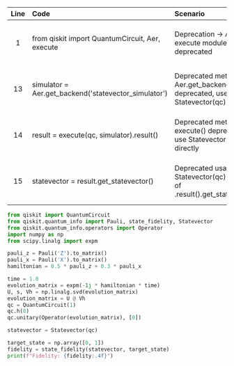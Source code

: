 | Line | Code | Scenario | Reference | Artifact | Refactoring |
| :--: | :--- | :------- | :-------: | :------- | :---------- |
| 1 | from qiskit import QuantumCircuit, Aer, execute | Deprecation -> Aer and execute modules deprecated | qrn_notax_ddbb--548acfe8-db26-45b7-ab5c-c637c63ee4b0 | Aer/execute |  |
| 13 | simulator = Aer.get_backend('statevector_simulator') | Deprecated method -> Aer.get_backend deprecated, use Statevector(qc) instead | qrn_notax_ddbb--a4289ec8-8488-4fa4-99f8-c46141a06471 | Aer.get_backend |  |
| 14 | result = execute(qc, simulator).result() | Deprecated method -> execute() deprecated, use Statevector(qc) directly | qrn_notax_ddbb--9c5ff30f-89b3-477d-8e94-7d231d6ab6bd | execute |  |
| 15 | statevector = result.get_statevector() | Deprecated usage -> use Statevector(qc) instead of .result().get_statevector() | qrn_notax_ddbb--9c5ff30f-89b3-477d-8e94-7d231d6ab6bd | .get_statevector | statevector = Statevector(qc) |

```python
from qiskit import QuantumCircuit
from qiskit.quantum_info import Pauli, state_fidelity, Statevector
from qiskit.quantum_info.operators import Operator
import numpy as np
from scipy.linalg import expm

pauli_z = Pauli('Z').to_matrix()
pauli_x = Pauli('X').to_matrix()
hamiltonian = 0.5 * pauli_z + 0.3 * pauli_x

time = 1.0
evolution_matrix = expm(-1j * hamiltonian * time)
U, s, Vh = np.linalg.svd(evolution_matrix)
evolution_matrix = U @ Vh
qc = QuantumCircuit(1)
qc.h(0)
qc.unitary(Operator(evolution_matrix), [0])

statevector = Statevector(qc)

target_state = np.array([0, 1])
fidelity = state_fidelity(statevector, target_state)
print(f"Fidelity: {fidelity:.4f}")
```